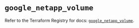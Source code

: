 # `google_netapp_volume`

Refer to the Terraform Registry for docs: [`google_netapp_volume`](https://registry.terraform.io/providers/hashicorp/google/6.36.1/docs/resources/netapp_volume).
